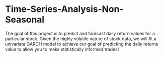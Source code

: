# Time-Series-Analysis-Non-Seasonal
The goal of this project is to predict and forecast daily return values for a particular stock. Given the highly volatile nature of stock data, we will fit a univariate GARCH model to achieve our goal of predicting the daily returns value to allow you to make statistically informed trades!
